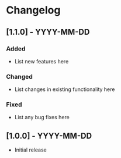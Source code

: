 # Changelog

## [1.1.0] - YYYY-MM-DD
### Added
- List new features here

### Changed
- List changes in existing functionality here

### Fixed
- List any bug fixes here

## [1.0.0] - YYYY-MM-DD
- Initial release

